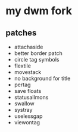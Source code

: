 # my dwm fork

## patches
- attachaside
- better border patch
- circle tag symbols
- flextile
- movestack
- no background for title
- pertag
- save floats
- statusallmons
- swallow
- systray
- uselessgap
- viewontag
